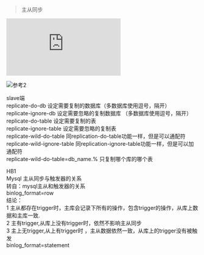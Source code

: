 > 主从同步

![参考1](https://www.cnblogs.com/timingstarts/p/12563510.html)

![参考2](http://www.macrozheng.com/#/reference/mysql_master_slave?id=mysql%e4%b8%bb%e4%bb%8e%e5%a4%8d%e5%88%b6%ef%bc%8c%e4%bb%8e%e5%8e%9f%e7%90%86%e5%88%b0%e5%ae%9e%e8%b7%b5%ef%bc%81)

slave端  
replicate-do-db    设定需要复制的数据库（多数据库使用逗号，隔开）  
replicate-ignore-db 设定需要忽略的复制数据库 （多数据库使用逗号，隔开）  
replicate-do-table  设定需要复制的表  
replicate-ignore-table 设定需要忽略的复制表   
replicate-wild-do-table 同replication-do-table功能一样，但是可以通配符  
replicate-wild-ignore-table 同replication-ignore-table功能一样，但是可以加通配符  
replicate-wild-do-table=db_name.%   只复制哪个库的哪个表  

HB1  
Mysql 主从同步与触发器的关系  
转自：mysql主从和触发器的关系  
binlog_format=row  
结论：  
1 主从都存在trigger时，主库会记录下所有的操作，包含trigger的操作，从库上数据和主库一致.  
2 主有trigger,从库上没有trigger时，依然不影响主从同步  
3 主上无trigger,从上有trigger时 ，主从数据依然一致，从库上的trigger没有被触发  
binlog_format=statement  